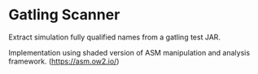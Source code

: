 # Gatling Scanner

Extract simulation fully qualified names from a gatling test JAR.

Implementation using shaded version of ASM manipulation and analysis framework. (https://asm.ow2.io/)
